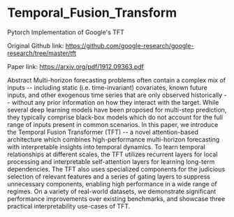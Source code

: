 # Temporal_Fusion_Transform
Pytorch Implementation of Google's TFT

Original Github link: https://github.com/google-research/google-research/tree/master/tft

Paper link: https://arxiv.org/pdf/1912.09363.pdf

Abstract
Multi-horizon forecasting problems often contain a complex mix of inputs -- including static (i.e. time-invariant) covariates, known future inputs, and other exogenous time series that are only observed historically -- without any prior information on how they interact with the target. While several deep learning models have been proposed for multi-step prediction, they typically comprise black-box models which do not account for the full range of inputs present in common scenarios. In this paper, we introduce the Temporal Fusion Transformer (TFT) -- a novel attention-based architecture which combines high-performance multi-horizon forecasting with interpretable insights into temporal dynamics. To learn temporal relationships at different scales, the TFT utilizes recurrent layers for local processing and interpretable self-attention layers for learning long-term dependencies. The TFT also uses specialized components for the judicious selection of relevant features and a series of gating layers to suppress unnecessary components, enabling high performance in a wide range of regimes. On a variety of real-world datasets, we demonstrate significant performance improvements over existing benchmarks, and showcase three practical interpretability use-cases of TFT.
